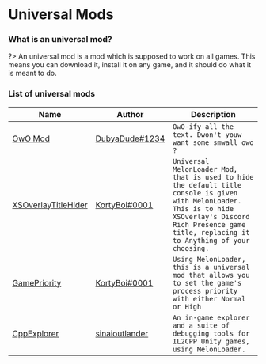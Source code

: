 # Universal Mods

### What is an universal mod?

?> An universal mod is a mod which is supposed to work on all games. This means you can download it, install it on any game, and it should do what it is meant to do.

### List of universal mods

| Name | Author | Description |
|-|-|-|
| [OwO Mod](https://github.com/DubyaDude/OwO-Mod/releases) | [DubyaDude#1234](https://github.com/DubyaDude) | `OwO-ify all the text. Dwon't youw want some smwall owo ?` |
| [XSOverlayTitleHider](https://github.com/KortyBoi/XSOverlayTitleHider/releases) | [KortyBoi#0001](https://github.com/KortyBoi) | `Universal MelonLoader Mod, that is used to hide the default title console is given with MelonLoader. This is to hide XSOverlay's Discord Rich Presence game title, replacing it to Anything of your choosing.` |
| [GamePriority](https://github.com/KortyBoi/GamePriority/releases) | [KortyBoi#0001](https://github.com/KortyBoi) | `Using MelonLoader, this is a universal mod that allows you to set the game's process priority with either Normal or High` |
| [CppExplorer](https://github.com/sinaioutlander/CppExplorer/releases) | [sinaioutlander](https://github.com/sinaioutlander) | `An in-game explorer and a suite of debugging tools for IL2CPP Unity games, using MelonLoader.` |                                                                             |

